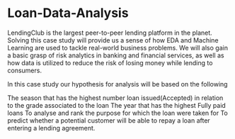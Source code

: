 # Loan-Data-Analysis

LendingClub is the largest peer-to-peer lending platform in the planet.
Solving this case study will provide us a sense of how EDA and Machine Learning are used to tackle real-world business problems.
We will also gain a basic grasp of risk analytics in banking and financial services, as well as how data is utilized to reduce the risk of losing money while lending to consumers. 

In this case study our hypothesis for analysis will be based on the following 

The season that has the highest number  loan issued(Accepted) in relation to the grade associated to the loan
The year that has the highest Fully paid loans 
To analyse and rank the purpose for which the loan were taken for
 To predict whether a potential customer will be able to repay a loan after entering a lending agreement.
